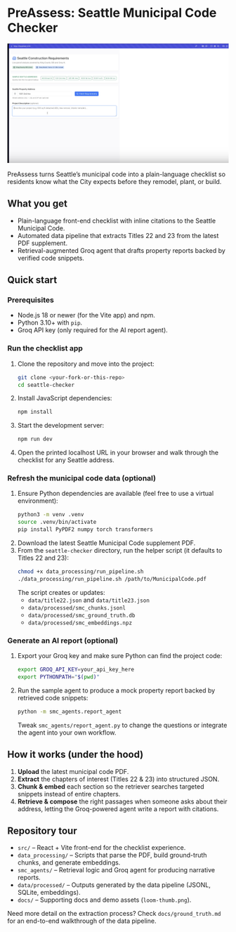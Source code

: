 # PreAssess: Seattle Municipal Code Checker

[![Watch the demo](docs/loom-thumb.png)](https://www.loom.com/share/d4af27ac8770436d9edee1bc32035834?sid=6d392f9e-9d8e-4652-ae2b-bf69d861f378 "Watch the demo on Loom")

PreAssess turns Seattle’s municipal code into a plain-language checklist so residents know what the City expects before they remodel, plant, or build.

## What you get
- Plain-language front-end checklist with inline citations to the Seattle Municipal Code.
- Automated data pipeline that extracts Titles 22 and 23 from the latest PDF supplement.
- Retrieval-augmented Groq agent that drafts property reports backed by verified code snippets.

## Quick start

### Prerequisites
- Node.js 18 or newer (for the Vite app) and npm.
- Python 3.10+ with `pip`.
- Groq API key (only required for the AI report agent).

### Run the checklist app
1. Clone the repository and move into the project:
   ```bash
   git clone <your-fork-or-this-repo>
   cd seattle-checker
   ```
2. Install JavaScript dependencies:
   ```bash
   npm install
   ```
3. Start the development server:
   ```bash
   npm run dev
   ```
4. Open the printed localhost URL in your browser and walk through the checklist for any Seattle address.

### Refresh the municipal code data (optional)
1. Ensure Python dependencies are available (feel free to use a virtual environment):
   ```bash
   python3 -m venv .venv
   source .venv/bin/activate
   pip install PyPDF2 numpy torch transformers
   ```
2. Download the latest Seattle Municipal Code supplement PDF.
3. From the `seattle-checker` directory, run the helper script (it defaults to Titles 22 and 23):
   ```bash
   chmod +x data_processing/run_pipeline.sh
   ./data_processing/run_pipeline.sh /path/to/MunicipalCode.pdf
   ```
   The script creates or updates:
   - `data/title22.json` and `data/title23.json`
   - `data/processed/smc_chunks.jsonl`
   - `data/processed/smc_ground_truth.db`
   - `data/processed/smc_embeddings.npz`

### Generate an AI report (optional)
1. Export your Groq key and make sure Python can find the project code:
   ```bash
   export GROQ_API_KEY=your_api_key_here
   export PYTHONPATH="$(pwd)"
   ```
2. Run the sample agent to produce a mock property report backed by retrieved code snippets:
   ```bash
   python -m smc_agents.report_agent
   ```
   Tweak `smc_agents/report_agent.py` to change the questions or integrate the agent into your own workflow.

## How it works (under the hood)
1. **Upload** the latest municipal code PDF.
2. **Extract** the chapters of interest (Titles 22 & 23) into structured JSON.
3. **Chunk & embed** each section so the retriever searches targeted snippets instead of entire chapters.
4. **Retrieve & compose** the right passages when someone asks about their address, letting the Groq-powered agent write a report with citations.

## Repository tour
- `src/` – React + Vite front-end for the checklist experience.
- `data_processing/` – Scripts that parse the PDF, build ground-truth chunks, and generate embeddings.
- `smc_agents/` – Retrieval logic and Groq agent for producing narrative reports.
- `data/processed/` – Outputs generated by the data pipeline (JSONL, SQLite, embeddings).
- `docs/` – Supporting docs and demo assets (`loom-thumb.png`).

Need more detail on the extraction process? Check `docs/ground_truth.md` for an end-to-end walkthrough of the data pipeline.
